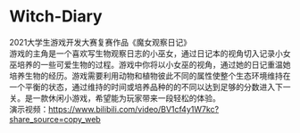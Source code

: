 # Witch-Diary
2021大学生游戏开发大赛复赛作品《魔女观察日记》   
游戏的主角是一个喜欢写生物观察日志的小巫女，通过日记本的视角切入记录小女巫培养的一些可爱生物的过程。游戏中你将以小女巫的视角，通过她的日记重温她培养生物的经历。游戏需要利用动物和植物彼此不同的属性使整个生态环境维持在一个平衡的状态，通过维持的时间或培养品种的的不同以达到足够的分数进入下一关。是一款休闲小游戏，希望能为玩家带来一段轻松的体验。  
演示视频：https://www.bilibili.com/video/BV1cf4y1W7kc?share_source=copy_web
